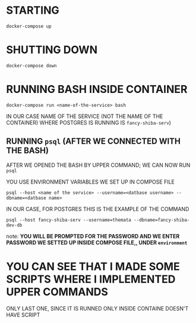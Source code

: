 # STARTING

```
docker-compose up
```

# SHUTTING DOWN

```
docker-compose down
```

# RUNNING BASH INSIDE CONTAINER

```
docker-compose run <name-of-the-service> bash
```

IN OUR CASE NAME OF THE SERVICE (NOT THE NAME OF THE CONTAINER) WHERE POSTGRES IS RUNNING IS `fancy-shiba-serv`)

## RUNNING `psql` (AFTER WE CONNECTED WITH THE BASH)

AFTER WE OPENED THE BASH BY UPPER COMMAND; WE CAN NOW RUN `psql`

YOU USE ENVIRONMENT VARIABLES WE SET UP IN COMPOSE FILE

```
psql --host <name of the service> --username=<datbase username> --dbname=<datbase name>
```

IN OUR CASE, FOR POSTGRES THIS IS THE EXAMPLE OF THE COMMAND

```
psql --host fancy-shiba-serv --username=themata --dbname=fancy-shiba-dev-db
```

note: **YOU WILL BE PROMPTED FOR THE PASSWORD AND WE ENTER PASSWORD WE SETTED UP INSIDE COMPOSE FILE,, UNDER `environment`**

# YOU CAN SEE THAT I MADE SOME SCRIPTS WHERE I IMPLEMENTED UPPER COMMANDS

ONLY LAST ONE, SINCE IT IS RUNNED ONLY INSIDE CONTAINE DOESN'T HAVE SCRIPT

